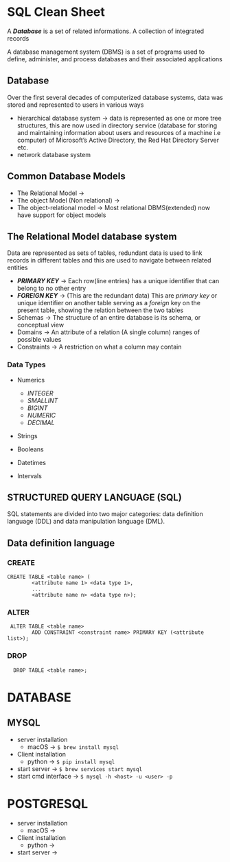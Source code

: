 # SQL Clean Sheet



A ***Database*** is a set of related informations. A collection of integrated records

A database management system (DBMS) is a set of programs used to define, administer, and process databases and their associated applications

## Database
Over the first several decades of computerized database systems, data was stored and represented to users in various ways
  *  hierarchical database system -> data is represented as one or more tree structures, this are now used in directory service (database for storing and maintaining           information about users and resources of a machine i.e computer) of  Microsoft’s Active Directory, the Red Hat Directory Server etc.
  *  network database system

## Common Database Models
* The Relational Model  -> 
* The object Model (Non relational) ->
* The object-relational model -> Most relational DBMS(extended) now have support for object models


## The Relational Model database system

Data are represented as sets of tables, redundant data is used to link records in different tables and this are used to navigate between related entities

* ***PRIMARY KEY*** -> Each row(line entries) has a unique identifier that can belong to no other entry
* ***FOREIGN KEY*** -> (This are the redundant data) This are *primary key* or unique identifier on another table serving as a *foreign* key on the present table, showing the relation between the two tables
* Schemas -> The structure of an entire database is its schema, or conceptual view
* Domains -> An attribute of a relation (A single column) ranges of possible values
* Constraints -> A restriction on what a column may contain

### Data Types
* Numerics
  * *INTEGER*
  * *SMALLINT*
  * *BIGINT*
  * *NUMERIC*
  * *DECIMAL*

* Strings
* Booleans
* Datetimes
* Intervals


## STRUCTURED QUERY LANGUAGE (SQL)

SQL statements are divided into two major categories: data definition language (DDL) and data manipulation language (DML). 


## Data definition language

### CREATE
```
CREATE TABLE <table name> ( 
        <attribute name 1> <data type 1>,
        ...
        <attribute name n> <data type n>);
```

### ALTER

```
 ALTER TABLE <table name>
        ADD CONSTRAINT <constraint name> PRIMARY KEY (<attribute list>);
```


### DROP
```
  DROP TABLE <table name>;
```






# DATABASE 

## MYSQL
* server installation
   * macOS -> `$ brew install mysql`
* Client installation
   * python -> `$ pip install mysql`
* start server -> `$ brew services start mysql`
* start cmd interface -> `$ mysql -h <host> -u <user> -p`





# POSTGRESQL 

* server installation
   * macOS -> 
* Client installation
   * python -> 
* start server -> 
